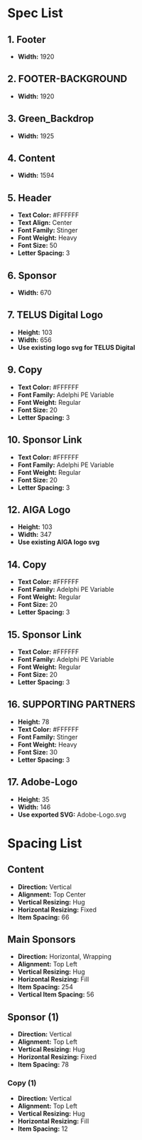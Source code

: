 # Spec List

## 1. Footer
- **Width:** 1920  

## 2. FOOTER-BACKGROUND
- **Width:** 1920  

## 3. Green_Backdrop
- **Width:** 1925  

## 4. Content
- **Width:** 1594  

## 5. Header
- **Text Color:** #FFFFFF  
- **Text Align:** Center  
- **Font Family:** Stinger  
- **Font Weight:** Heavy  
- **Font Size:** 50  
- **Letter Spacing:** 3  

## 6. Sponsor
- **Width:** 670  

## 7. TELUS Digital Logo
- **Height:** 103  
- **Width:** 656  
- **Use existing logo svg for TELUS Digital** 

## 9. Copy
- **Text Color:** #FFFFFF  
- **Font Family:** Adelphi PE Variable  
- **Font Weight:** Regular  
- **Font Size:** 20  
- **Letter Spacing:** 3  

## 10. Sponsor Link
- **Text Color:** #FFFFFF  
- **Font Family:** Adelphi PE Variable  
- **Font Weight:** Regular  
- **Font Size:** 20  
- **Letter Spacing:** 3  



## 12. AIGA Logo
- **Height:** 103  
- **Width:** 347  
- **Use existing AIGA logo svg**



## 14. Copy
- **Text Color:** #FFFFFF  
- **Font Family:** Adelphi PE Variable  
- **Font Weight:** Regular  
- **Font Size:** 20  
- **Letter Spacing:** 3  

## 15. Sponsor Link
- **Text Color:** #FFFFFF  
- **Font Family:** Adelphi PE Variable  
- **Font Weight:** Regular  
- **Font Size:** 20  
- **Letter Spacing:** 3  

## 16. SUPPORTING PARTNERS
- **Height:** 78  
- **Text Color:** #FFFFFF  
- **Font Family:** Stinger  
- **Font Weight:** Heavy  
- **Font Size:** 30  
- **Letter Spacing:** 3  

## 17. Adobe-Logo
- **Height:** 35  
- **Width:** 146 
- **Use exported SVG:** Adobe-Logo.svg

# Spacing List

## Content
- **Direction:** Vertical  
- **Alignment:** Top Center  
- **Vertical Resizing:** Hug  
- **Horizontal Resizing:** Fixed  
- **Item Spacing:** 66  

## Main Sponsors
- **Direction:** Horizontal, Wrapping  
- **Alignment:** Top Left  
- **Vertical Resizing:** Hug  
- **Horizontal Resizing:** Fill  
- **Item Spacing:** 254  
- **Vertical Item Spacing:** 56  

## Sponsor (1)
- **Direction:** Vertical  
- **Alignment:** Top Left  
- **Vertical Resizing:** Hug  
- **Horizontal Resizing:** Fixed  
- **Item Spacing:** 78  

### Copy (1)
- **Direction:** Vertical  
- **Alignment:** Top Left  
- **Vertical Resizing:** Hug  
- **Horizontal Resizing:** Fill  
- **Item Spacing:** 12  